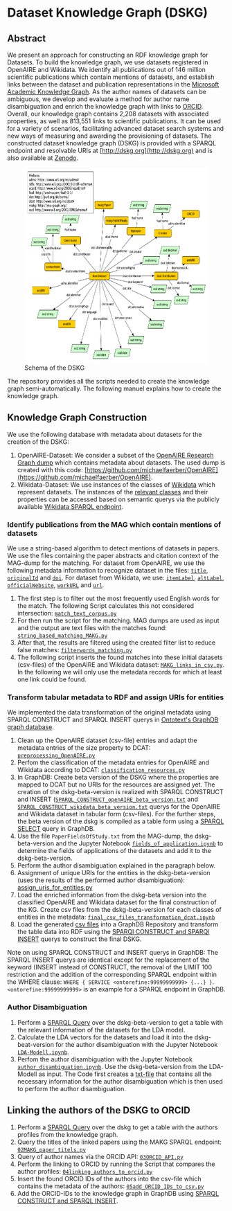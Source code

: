 # Dataset Knowledge Graph (DSKG)

## Abstract
We present an approach for constructing an RDF knowledge graph for Datasets. To build the knowledge graph, we use datasets registered in OpenAIRE and Wikidata.
We identify all publications out of 146 million scientific publications which contain mentions of datasets, and establish links between the dataset and publication representations in the [Microsoft Academic Knowledge Graph](http://ma-graph.org). As the author names of datasets can be ambiguous, we develop and evaluate a method for author name disambiguation and enrich the knowledge graph with links to [ORCID](https://orcid.org). Overall, our knowledge graph contains 2,208 datasets with associated properties, as well as 813,551 links to scientific publications. It can be used for a variety of scenarios, facilitating advanced dataset search systems and new ways of measuring and awarding the provisioning of datasets.
The constructed dataset knowledge graph (DSKG) is provided with a SPARQL endpoint and resolvable URIs at [http://dskg.org](http://dskg.org) and is also available at [Zenodo](https://doi.org/10.5281/zenodo.4478921).

<figure>
    <img width="575" height="451" src="dskg-construction/DSKG_Schema.png"
         alt="Schema of the DSKG">
    <figcaption>Schema of the DSKG</figcaption>
</figure>
    

The repository provides all the scripts needed to create the knowledge graph semi-automatically. The following manuel explains how to create the knowledge graph. 

## Knowledge Graph Construction

We use the following database with metadata about datasets for the creation of the DSKG: 
1. OpenAIRE-Dataset: We consider a subset of the [OpenAIRE Research Graph dump](https://zenodo.org/record/3516918) which contains metadata about datasets. The used dump is created with this code: [https://github.com/michaelfaerber/OpenAIRE](https://github.com/michaelfaerber/OpenAIRE).
2. Wikidata-Dataset: We use instances of the classes of [Wikidata](https://www.wikidata.org/wiki/Wikidata:Main_Page) which represent datasets. The instances of the [relevant classes](wikidata-dataset/SPARQL_wikidata_dataset.txt) and their properties can be accessed based on semantic querys via the publicly available [Wikidata SPARQL endpoint](https://query.wikidata.org).

### Identify publications from the MAG which contain mentions of datasets
We use a string-based algorithm to detect mentions of datasets in papers. We use the files containing the paper abstracts and citation context of the MAG-dump for the matching. For dataset from OpenAIRE, we use the following metadata information to recognize dataset in the files: [``title``](string-matching-MAKG-dumps/data/OpenAIRE_title.txt), [``originalId``](string-matching-MAKG-dumps/data/OpenAIRE_originalId.txt) and [``doi``](string-matching-MAKG-dumps/data/OpenAIRE_doi.txt). For dataset from Wikidata, we use: [``itemLabel``](string-matching-MAKG-dumps/data/Wikidata_itemLabel.txt), [``altLabel``](string-matching-MAKG-dumps/data/WikidataAltLabel.txt), [``officialWebsite``](string-matching-MAKG-dumps/data/Wikidata_owebsite.txt), [``workURL``](string-matching-MAKG-dumps/data/Wikidata_workURL.txt) and [``url``](string-matching-MAKG-dumps/data/Wikidata_url.txt).

  1. The first step is to filter out the most frequently used English words for the match. The following Script calculates this not considered intersection: [``match_text_corpus.py``](string-matching-MAKG-dumps/match_text_corpus.py)
  2. For then run the script for the matching. MAG dumps are used as input and the output are text files with the matches found: [``string_based_matching_MAKG.py``](string-matching-MAKG-dumps/string_based_matching_MAKG.py)
  3. After that, the results are filtered using the created filter list to reduce false matches: [``filterwords_matching.py``](string-matching-MAKG-dumps/filterwords_matching.py)
  4. The following script inserts the found matches into these initial datasets (csv-files) of the OpenAIRE and Wikidata dataset: [``MAKG_links_in_csv.py``](string-matching-MAKG-dumps/MAKG_links_in_csv.py). In the following we will only use the metadata records for which at least one link could be found.


### Transform tabular metadata to RDF and assign URIs for entities
We implemented the data transformation of the original metadata using SPARQL CONSTRUCT and SPARQL INSERT querys in [Ontotext's GraphDB graph database](https://graphdb.ontotext.com).

  1. Clean up the OpenAIRE dataset (csv-file) entries and adapt the metadata entries of the size property to DCAT: [``preprocessing_OpenAIRE.py``](dskg-construction/preprocessing_OpenAIRE.py)
  2. Perfom the classification of the metadata entries for OpenAIRE and Wikidata according to DCAT: [``classification_resources.py``](dskg-construction/classification_resources.py)
  3. In GraphDB: Create beta version of the DSKG where the properties are mapped to DCAT but no URIs for the resources are assigned yet. The creation of the dskg-beta-version is realized with SPARQL CONSTRUCT and INSERT ([``SPARQL_CONSTRUCT_openAIRE_beta_version.txt``](dskg-construction/SPARQL-dskg-beta-version/SPARQL_CONSTRUCT_openAIRE_beta_version.txt) and  [``SPARQL_CONSTRUCT_wikidata_beta_version.txt``](dskg-construction/SPARQL-dskg-beta-version/SPARQL_CONSTRUCT_wikidata_beta_version.txt) querys for the OpenAIRE and Wikidata dataset in tabular form (csv-files). For the further steps, the beta version of the dskg is compiled as a table form using a [SPARQL SELECT](dskg-construction/dskg_table_format.txt) query in GraphDB.
  4. Use the file ``PaperFieldsOfStudy.txt`` from the MAG-dump, the dskg-beta-version and the Jupyter Notebook [``fields_of_application.ipynb``](dskg-construction/fields_of_application.ipynb) to determine the fields of applications of the datasets and add it to the dskg-beta-version.
  5. Perform the author disambiguation explained in the paragraph below.
  6. Assignment of unique URIs for the entities in the dskg-beta-version (uses the results of the performed author disambiguation): [assign_uris_for_entities.py](dskg-construction/assign_uris_for_entities.py)
  7. Load the enriched information from the dskg-beta version into the classified OpenAIRE and Wikidata dataset for the final construction of the KG. Create csv files from the dskg-beta-version for each classes of entities in the metadata: [``final_csv_files_transformation_dcat.ipynb``](dskg-construction/final_csv_files_transformation_dcat.ipynb)
  8. Load the generated [csv files](dskg-construction/csv-files/) into a GraphDB Repository and transform the table data into RDF using the [SPARQl CONSTRUCT and SPARQl INSERT](dskg-construction/SPARQL-dskg/) querys to construct the final DSKG. 
  
Note on using SPARQL CONSTRUCT and INSERT querys in GraphDB:
The SPARQL INSERT querys are identical except for the replacement of the keyword (INSERT instead of CONSTRUCT, the removal of the LIMIT 100 restriction and the addition of the corresponding SPARQL endpoint within the WHERE clause: ``WHERE { SERVICE <ontorefine:99999999999> {...} }``.
``<ontorefine:99999999999>`` is an example for a SPARQL endpoint in GraphDB.
  
 

  
### Author Disambiguation
 1. Perform a [SPARQL Query](author-disambiguation/LDA-model/lda_table_SPARQL.txt) over the dskg-beta-version to get a table with the relevant information of the datasets for the LDA model.
 2. Calculate the LDA vectors for the datasets and load it into the dskg-beat-version for the author disambiguation with the Jupyter Notebook [``LDA-Modell.ipynb``](author-disambiguation/LDA-model/LDA-Modell.ipynb).
 3. Perfom the author disambiguation with the Jupyter Notebook [``author_disambiguation.ipynb``](author-disambiguation/author_disambiguation.ipynb). Use the dskg-beta-version from the LDA-Modell as input.
    The Code first creates a [txt-file](author-disambiguation/data/Author_Disambiguation.txt) that contains all the necessary information for the author disambiguation which is then used to perform the author disambiguation.

  
## Linking the authors of the DSKG to ORCID
  1. Perform a [SPARQL Query](linking-to-ORCID/01SPARQL_author_profiles.txt) over the dskg to get a table with the authors profiles from the knowledge graph.
  2. Query the titles of the linked papers using the MAKG SPARQL endpoint: [``02MAKG_paper_titels.py``](linking-to-ORCID/02MAKG_paper_titels.py)
  3. Query of author names via the ORCID API: [``03ORCID_API.py``](linking-to-ORCID/03ORCID_API.py)
  4. Perform the linking to ORCID by running the Script that compares the author profiles: [``04linking_authors_to_orcid.py``](linking-to-ORCID/04linking_authors_to_orcid.py)
  5. Insert the found ORCID IDs of the authors into the csv-file which contains the metadata of the authors: [``05add_ORCID_IDs_to_csv.py``](linking-to-ORCID/05add_ORCID_IDs_to_csv.py)
  6. Add the ORCID-IDs to the knowledge graph in GraphDB using [SPARQL CONSTRUCT and SPARQL INSERT](dskg-construction/SPARQL-dskg/CONSTRUCT_CreatorPerson.txt).

 
  

